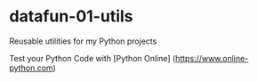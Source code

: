 # datafun-01-utils
Reusable utilities for my Python projects

Test your Python Code with [Python Online] (https://www.online-python.com)
